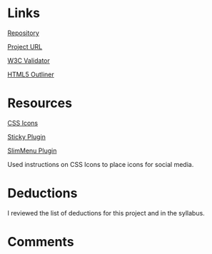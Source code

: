 # Links

[Repository](https://github.com/kellymarton/project_final3_marton_kelly)

[Project URL]()

[W3C Validator]()

[HTML5 Outliner]()

# Resources
[CSS Icons](https://www.w3schools.com/w3css/w3css_icons.asp)

[Sticky Plugin](http://stickyjs.com/)

[SlimMenu Plugin](http://adnantopal.github.io/slimmenu/)

Used instructions on CSS Icons to place icons for social media.

# Deductions
I reviewed the list of deductions for this project and in the syllabus.

# Comments

